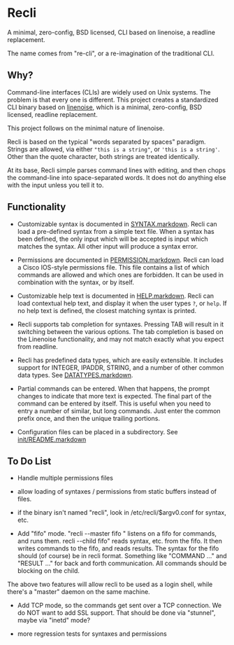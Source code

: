 # Recli

A minimal, zero-config, BSD licensed, CLI based on linenoise, a readline replacement.

The name comes from "re-cli", or a re-imagination of the traditional CLI.

## Why?

Command-line interfaces (CLIs) are widely used on Unix systems.  The
problem is that every one is different.  This project creates a
standardized CLI binary based on
[linenoise](https://github.com/antirez/linenoise/), which is a minimal,
zero-config, BSD licensed, readline replacement.

This project follows on the minimal nature of linenoise.

Recli is based on the typical "words separated by spaces" paradigm.
Strings are allowed, via either `"this is a string"`, or `'this is a
string'`.  Other than the quote character, both strings are treated
identically.

At its base, Recli simple parses command lines with editing, and then
chops the command-line into space-separated words.  It does not do
anything else with the input unless you tell it to.

## Functionality

 * Customizable syntax is documented in [SYNTAX.markdown](SYNTAX.markdown).  Recli can load a pre-defined syntax from a simple text file.  When a syntax has been defined, the only input which will be accepted is input which matches the syntax.  All other input will produce a syntax error.

 * Permissions are documented in [PERMISSION.markdown](PERMISSION.markdown).  Recli can load a Cisco IOS-style permissions file.  This file contains a list of which commands are allowed and which ones are forbidden.  It can be used in combination with the syntax, or by itself.

 * Customizable help text is documented in [HELP.markdown](HELP.markdown).  Recli can load contextual help text, and display it when the user types `?`, or `help`.  If no help text is defined, the closest matching syntax is printed.

 * Recli supports tab completion for syntaxes.  Pressing TAB will result in it switching between the various options.  The tab completion is based on the Linenoise functionality, and may not match exactly what you expect from readline.

 * Recli has predefined data types, which are easily extensible.  It includes support for INTEGER, IPADDR, STRING, and a number of other common data types.  See [DATATYPES.markdown](DATATYPES.markdown).

 * Partial commands can be entered.  When that happens, the prompt changes to indicate that more text is expected.  The final part of the command can be entered by itself.  This is useful when you need to entry a number of similar, but long commands.  Just enter the common prefix once, and then the unique trailing portions.

 * Configuration files can be placed in a subdirectory.  See [init/README.markdown](init/README.markdown)

## To Do List

 * Handle multiple permissions files

 * allow loading of syntaxes / permissions from static buffers instead of files.

 * if the binary isn't named "recli", look in /etc/recli/$argv0.conf for syntax, etc.

 * Add "fifo" mode.  "recli --master fifo " listens on a fifo for commands, and runs them.
  recli --child fifo" reads syntax, etc. from the fifo.  It then writes commands to the fifo,
  and reads results.  The syntax for the fifo should (of course) be in recli format.  Something
  like "COMMAND ..." and "RESULT ..." for back and forth communication.  All commands should be
  blocking on the child.

  The above two features will allow recli to be used as a login shell, while there's a "master"
  daemon on the same machine.

 * Add TCP mode, so the commands get sent over a TCP connection.  We do NOT want to add SSL support.
  That should be done via "stunnel", maybe via "inetd" mode?

 * more regression tests for syntaxes and permissions
